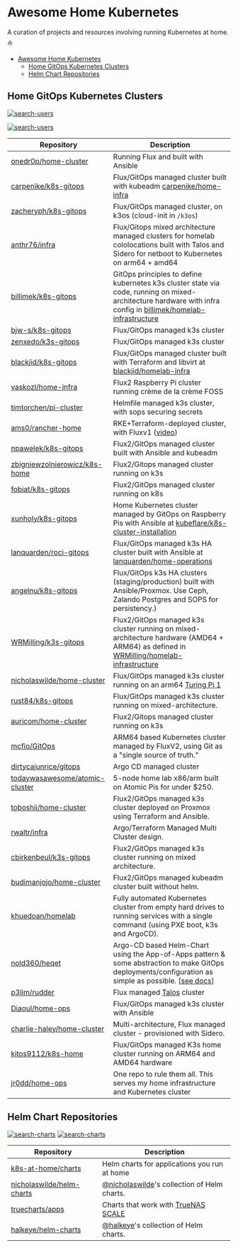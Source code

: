 # Awesome Home Kubernetes

A curation of projects and resources involving running Kubernetes at home. ⛵

- [Awesome Home Kubernetes](#awesome-home-kubernetes)
  - [Home GitOps Kubernetes Clusters](#home-gitops-kubernetes-clusters)
  - [Helm Chart Repositories](#helm-chart-repositories)

## Home GitOps Kubernetes Clusters

[![search-users](https://img.shields.io/badge/search-repos-orange?style=for-the-badge)](https://github.com/search/advanced?q=repo%3Aonedr0p%2Fhome-cluster+repo%3Acarpenike%2Fk8s-gitops+repo%3Azacheryph%2Fk8s-gitops+repo%3Aanthr76%2Finfra+repo%3Abillimek%2Fk8s-gitops+repo%3Abjw-s%2Fk8s-gitops+repo%3Azenxedo%2Fk3s-gitops+repo%3Ablackjid%2Fk8s-gitops+repo%3Avaskozl%2Fhome-infra+repo%3Atimtorchen%2Fpi-cluster+repo%3Aams0%2Francher-home+repo%3Anpawelek%2Fk8s-gitops+repo%3Azbigniewzolnierowicz%2Fk8s-home+repo%3Afobiat%2Fk8s-gitops+repo%3Axunholy%2Fk8s-gitops+repo%3Alanquarden%2Froci-gitops+repo%3Aangelnu%2Fk8s-gitops+repo%3AWRMilling%2Fk3s-gitops+repo%3Anicholaswilde%2Fhome-cluster+repo%3Arust84%2Fk8s-gitops+repo%3Aauricom%2Fhome-cluster+repo%3Amcfio%2FGitOps+repo%3Adirtycajunrice%2Fgitops+repo%3Atodaywasawesome%2Fatomic-cluster+repo%3Atoboshii%2Fhome-cluster+repo%3Arwaltr%2Finfra+repo%3Acbirkenbeul%2Fk3s-gitops+repo%3Abudimanjojo%2Fhome-cluster+repo%3Akhuedoan%2Fhomelab+repo%3Anold360%2Fheqet+repo%3Ap3lim%2Frudder+repo%3ADiaoul%2Fhome-ops+repo%3Acharlie-haley%2Fhome-cluster+repo%3Akitos9112%2Fk8s-home&type=Code)

[![search-users](https://img.shields.io/badge/search-users-orange?style=for-the-badge)](https://github.com/search/advanced?q=user%3Aonedr0p+user%3Acarpenike+user%3Azacheryph+user%3Aanthr76+user%3Abillimek+user%3Abjw-s+user%3Azenxedo+user%3Ablackjid+user%3Avaskozl+user%3Atimtorchen+user%3Aams0+user%3Anpawelek+user%3Azbigniewzolnierowicz+user%3Afobiat+user%3Axunholy+user%3Alanquarden+user%3Aangelnu+user%3AWRMilling+user%3Anicholaswilde+user%3Arust84+user%3Aauricom+user%3Amcfio+user%3Adirtycajunrice+user%3Atodaywasawesome+user%3Atoboshii+user%3Arwaltr+user%3Acbirkenbeul+user%3Abudimanjojo+user%3Akhuedoan+user%3Anold360+user%3Ap3lim+user%3ADiaoul+user%3Acharlie-haley+user%3Akitos9112&type=Code)

<!--START-USER-REPO-->
| Repository                                                                          | Description                                                                                                                                                                                                          |
| ----------------------------------------------------------------------------------- | -------------------------------------------------------------------------------------------------------------------------------------------------------------------------------------------------------------------- |
| [onedr0p/home-cluster](https://github.com/onedr0p/home-cluster)                     | Running Flux and built with Ansible                                                                                                                                                                                  |
| [carpenike/k8s-gitops](https://github.com/carpenike/k8s-gitops)                     | Flux/GitOps managed cluster built with kubeadm [carpenike/home-infra](https://github.com/carpenike/home-infra)                                                                                                       |
| [zacheryph/k8s-gitops](https://github.com/zacheryph/k8s-gitops)                     | Flux/GitOps managed cluster, on k3os (cloud-init in `/k3os`)                                                                                                                                                         |
| [anthr76/infra](https://github.com/anthr76/infra)                                   | Flux/Gitops mixed architecture managed clusters for homelab cololocations built with Talos and Sidero for netboot to Kubernetes on arm64 + amd64                                                                     |
| [billimek/k8s-gitops](https://github.com/billimek/k8s-gitops)                       | GitOps principles to define kubernetes k3s cluster state via code, running on mixed-architecture hardware with infra config in [billimek/homelab-infrastructure](https://github.com/billimek/homelab-infrastructure) |
| [bjw-s/k8s-gitops](https://github.com/bjw-s/k8s-gitops)                             | Flux/GitOps managed k3s cluster                                                                                                                                                                                      |
| [zenxedo/k3s-gitops](https://github.com/zenxedo/k3s-gitops)                         | Flux/GitOps managed k3s cluster                                                                                                                                                                                      |
| [blackjid/k8s-gitops](https://github.com/blackjid/k8s-gitops)                       | Flux/GitOps managed cluster built with Terraform and libvirt at [blackjid/homelab-infra](https://github.com/blackjid/homelab-infra)                                                                                  |
| [vaskozl/home-infra](https://github.com/Vaskozl/home-infra)                         | Flux2 Raspberry Pi cluster running crème de la crème FOSS                                                                                                                                                            |
| [timtorchen/pi-cluster](https://github.com/timtorChen/pi-cluster)                   | Helmfile managed k3s cluster, with sops securing secrets                                                                                                                                                             |
| [ams0/rancher-home](https://github.com/ams0/rancher-home)                           | RKE+Terraform-deployed cluster, with Fluxv1 ([video](https://www.youtube.com/watch?v=JrBo3UCe6ds&t=1375s))                                                                                                           |
| [npawelek/k8s-gitops](https://github.com/npawelek/k8s-gitops)                       | Flux2/GitOps managed cluster built with Ansible and kubeadm                                                                                                                                                          |
| [zbigniewzolnierowicz/k8s-home](https://github.com/zbigniewzolnierowicz/k8s-home)   | Flux2/Gitops managed cluster running on k3s                                                                                                                                                                          |
| [fobiat/k8s-gitops](https://github.com/fobiat/k8s-gitops)                           | Flux2/GitOps managed cluster running on k8s                                                                                                                                                                          |
| [xunholy/k8s-gitops](https://github.com/xunholy/k8s-gitops)                         | Home Kubernetes cluster managed by GitOps on Raspberry Pis with Ansible at [kubeflare/k8s-cluster-installation](https://github.com/raspbernetes/k8s-cluster-installation)                                            |
| [lanquarden/roci-gitops](https://github.com/lanquarden/roci-gitops)                 | Flux/GitOps managed k3s HA cluster built with Ansible at [lanquarden/home-operations](https://github.com/lanquarden/home-operations)                                                                                 |
| [angelnu/k8s-gitops](https://github.com/angelnu/k8s-gitops)                         | Flux/GitOps k3s HA clusters (staging/production) built with Ansible/Proxmox. Use Ceph, Zalando Postgres and SOPS for persistency.)                                                                                   |
| [WRMilling/k3s-gitops](https://github.com/WRMilling/k3s-gitops)                     | Flux2/GitOps managed k3s cluster running on mixed-architecture hardware (AMD64 + ARM64) as defined in [WRMilling/homelab-infrastructure](https://github.com/WRMilling/homelab-infrastructure)                        |
| [nicholaswilde/home-cluster](https://github.com/nicholaswilde/home-cluster/)        | Flux/GitOps managed k3s cluster running on an arm64 [Turing Pi 1](https://turingpi.com/)                                                                                                                             |
| [rust84/k8s-gitops](https://github.com/rust84/k8s-gitops/)                          | Flux/GitOps managed k3s cluster running on mixed-architecture.                                                                                                                                                       |
| [auricom/home-cluster](https://github.com/auricom/home-cluster)                     | Flux2/Gitops managed cluster running on k3s                                                                                                                                                                          |
| [mcfio/GitOps](https://github.com/mcfio/GitOps)                                     | ARM64 based Kubernetes cluster managed by FluxV2, using Git as a "single source of truth."                                                                                                                           |
| [dirtycajunrice/gitops](https://github.com/dirtycajunrice/gitops)                   | Argo CD managed cluster                                                                                                                                                                                              |
| [todaywasawesome/atomic-cluster](https://github.com/todaywasawesome/atomic-cluster) | 5-node home lab x86/arm built on Atomic Pis for under $250.                                                                                                                                                          |
| [toboshii/home-cluster](https://github.com/toboshii/home-cluster)                   | Flux2/GitOps managed k3s cluster deployed on Proxmox using Terraform and Ansible.                                                                                                                                    |
| [rwaltr/infra](https://github.com/rwaltr/infra)                                     | Argo/Terraform Managed Multi Cluster design.                                                                                                                                                                         |
| [cbirkenbeul/k3s-gitops](https://github.com/cbirkenbeul/k3s-gitops)                 | Flux2/GitOps managed k3s cluster running on mixed architecture.                                                                                                                                                      |
| [budimanjojo/home-cluster](https://github.com/budimanjojo/home-cluster)             | Flux2/GitOps managed kubeadm cluster built without helm.                                                                                                                                                             |
| [khuedoan/homelab](https://github.com/khuedoan/homelab)                             | Fully automated Kubernetes cluster from empty hard drives to running services with a single command (using PXE boot, k3s and ArgoCD).                                                                                |
| [nold360/heqet](https://github.com/nold360/heqet)                                   | Argo-CD based Helm-Chart using the App-of-Apps pattern & some abstraction to make GitOps deployments/configuration as simple as possible. [[see docs](https://nold360.github.io/heqet)]                              |
| [p3lim/rudder](https://github.com/p3lim/rudder)                                     | Flux managed [Talos](https://talos.dev) cluster                                                                                                                                                                      |
| [Diaoul/home-ops](https://github.com/Diaoul/home-ops)                               | Flux/GitOps managed k3s cluster with Ansible                                                                                                                                                                         |
| [charlie-haley/home-cluster](https://github.com/charlie-haley/home-cluster)         | Multi-architecture, Flux managed cluster - provisioned with Sidero.                                                                                                                                                  |
| [kitos9112/k8s-home](https://github.com/kitos9112/k8s-home)                         | Flux/GitOps managed K3s home cluster running on ARM64 and AMD64 hardware                                                                                                                                             |
| [jr0dd/home-ops](https://github.com/jr0dd/home-ops)                                 | One repo to rule them all. This serves my home infrastructure and Kubernetes cluster                                        |
<!--END-USER-REPO-->

## Helm Chart Repositories

[![search-charts](https://img.shields.io/badge/search-repos-orange?style=for-the-badge)](https://github.com/search/advanced?q=repo%3Ak8s-at-home%2Fcharts+repo%3Anicholaswilde%2Fhelm-charts+repo%3Atruecharts%2Fapps+repo%3Ahalkeye%2Fhelm-charts&type=Code)
[![search-charts](https://img.shields.io/badge/search-users-orange?style=for-the-badge)](https://github.com/search/advanced?q=user%3Ak8s-at-home+user%3Anicholaswilde+user%3Atruecharts+user%3Ahalkeye&type=Code)

<!--START-CHART-REPO-->
| Repository                                                                | Description                                                                     |
| ------------------------------------------------------------------------- | ------------------------------------------------------------------------------- |
| [k8s-at-home/charts](https://github.com/k8s-at-home/charts)               | Helm charts for applications you run at home                                    |
| [nicholaswilde/helm-charts](https://github.com/nicholaswilde/helm-charts) | [@nicholaswilde](https://github.com/nicholaswilde)'s collection of Helm charts. |
| [truecharts/apps](https://github.com/truecharts/apps)                     | Charts that work with [TrueNAS SCALE](https://www.truenas.com/truenas-scale/)   |
| [halkeye/helm-charts](https://halkeye.github.io/helm-charts/)             | [@halkeye](https://github.com/halkeye)'s collection of Helm charts.             |
<!--END-CHART-REPO-->
